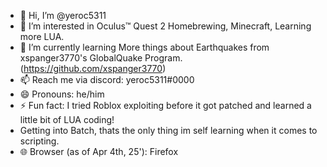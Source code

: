 - 👋 Hi, I’m @yeroc5311
- 👀 I’m interested in Oculus™ Quest 2 Homebrewing, Minecraft, Learning more LUA.
- 🌱 I’m currently learning More things about Earthquakes from xspanger3770's GlobalQuake Program. (https://github.com/xspanger3770)
- 📫 Reach me via discord: yeroc5311#0000
- 😄 Pronouns: he/him
- ⚡ Fun fact: I tried Roblox exploiting before it got patched and learned a little bit of LUA coding!
- Getting into Batch, thats the only thing im self learning when it comes to scripting.
- 🌐 Browser (as of Apr 4th, 25'): Firefox
  
<!---
yeroc5311/yeroc5311 is a ✨ special ✨ repository because its `README.md` (this file) appears on your GitHub profile.
You can click the Preview link to take a look at your changes.
--->
